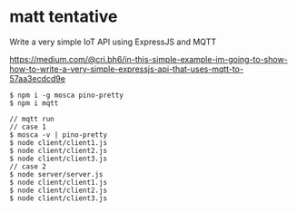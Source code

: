 # matt tentative

Write a very simple IoT API using ExpressJS and MQTT

https://medium.com/@cri.bh6/in-this-simple-example-im-going-to-show-how-to-write-a-very-simple-expressjs-api-that-uses-mqtt-to-57aa3ecdcd9e


```
$ npm i -g mosca pino-pretty
$ npm i mqtt

// mqtt run
// case 1
$ mosca -v | pino-pretty
$ node client/client1.js
$ node client/client2.js
$ node client/client3.js
// case 2
$ node server/server.js
$ node client/client1.js
$ node client/client2.js
$ node client/client3.js
```
